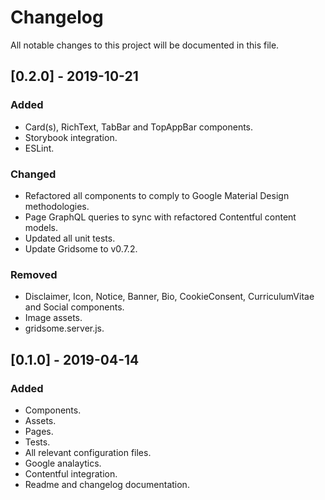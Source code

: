 # Changelog

All notable changes to this project will be documented in this file.

## [0.2.0] - 2019-10-21

### Added

- Card(s), RichText, TabBar and TopAppBar components.
- Storybook integration.
- ESLint.

### Changed

- Refactored all components to comply to Google Material Design methodologies.
- Page GraphQL queries to sync with refactored Contentful content models.
- Updated all unit tests.
- Update Gridsome to v0.7.2.

### Removed

- Disclaimer, Icon, Notice, Banner, Bio, CookieConsent, CurriculumVitae and Social components.
- Image assets.
- gridsome.server.js.

## [0.1.0] - 2019-04-14

### Added

- Components.
- Assets.
- Pages.
- Tests.
- All relevant configuration files.
- Google analaytics.
- Contentful integration.
- Readme and changelog documentation.

